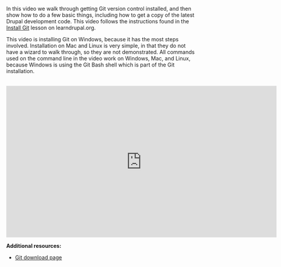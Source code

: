 In this video we walk through getting Git version control installed, and then show how to do a few basic things, including how to get a copy of the latest Drupal development code. This video follows the instructions found in the [Install Git](http://drupalladder.org/lesson/027b5839-7a74-af04-6905-fee2d01c7ef4) lesson on learndrupal.org.

This video is installing Git on Windows, because it has the most steps involved. Installation on Mac and Linux is very simple, in that they do not have a wizard to walk through, so they are not demonstrated. All commands used on the command line in the video work on Windows, Mac, and Linux, because Windows is using the Git Bash shell which is part of the Git installation.

</br>
<iframe src="http://drupalize.me/ajax/dmeembed/MYNRIM98KOHOQCSVSGM97XFHJA3SQHBI" width="720" height="405" frameborder="0" scrolling="no" allowfullscreen></iframe>
</br>

**Additional resources:**

* [Git download page](http://git-scm.com/downloads)

